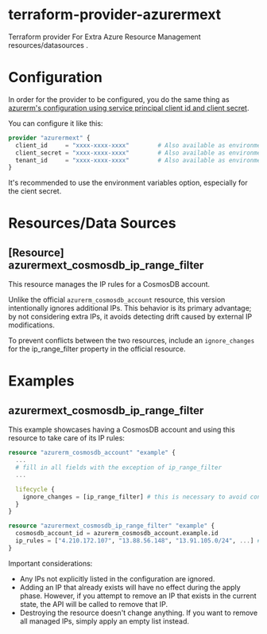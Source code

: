 # terraform-provider-azurermext
Terraform provider For Extra Azure Resource Management resources/datasources .

# Configuration
In order for the provider to be configured, you do the same thing as [azurerm's configuration using service principal client id and client secret](https://registry.terraform.io/providers/hashicorp/azurerm/latest/docs/guides/service_principal_client_secret).

You can configure it like this:
```terraform
provider "azurermext" {
  client_id     = "xxxx-xxxx-xxxx"        # Also available as environment variable ARM_CLIENT_ID
  client_secret = "xxxx-xxxx-xxxx"        # Also available as environment variable ARM_CLIENT_SECRET
  tenant_id     = "xxxx-xxxx-xxxx"        # Also available as environment variable ARM_TENANT_ID
}
```

It's recommended to use the environment variables option, especially for the cient secret.


# Resources/Data Sources
## [Resource] azurermext_cosmosdb_ip_range_filter
This resource manages the IP rules for a CosmosDB account.

Unlike the official `azurerm_cosmosdb_account` resource, this version intentionally ignores additional IPs. This behavior is its primary advantage; by not considering extra IPs, it avoids detecting drift caused by external IP modifications.

To prevent conflicts between the two resources, include an `ignore_changes` for the ip_range_filter property in the official resource.

# Examples
## azurermext_cosmosdb_ip_range_filter
This example showcases having a CosmosDB account and using this resource to take care of its IP rules:
```terraform
resource "azurerm_cosmosdb_account" "example" {
  ...
  # fill in all fields with the exception of ip_range_filter
  ...

  lifecycle {
    ignore_changes = [ip_range_filter] # this is necessary to avoid conflicts in later applies
  }
}

resource "azurermext_cosmosdb_ip_range_filter" "example" {
  cosmosdb_account_id = azurerm_cosmosdb_account.example.id
  ip_rules = ["4.210.172.107", "13.88.56.148", "13.91.105.0/24", ...] # list of ip and ip ranges to add as firewall rules
}
```

Important considerations:
- Any IPs not explicitly listed in the configuration are ignored.
- Adding an IP that already exists will have no effect during the apply phase.
However, if you attempt to remove an IP that exists in the current state, the API will be called to remove that IP.
- Destroying the resource doesn't change anything. If you want to remove all managed IPs, simply apply an empty list instead.
